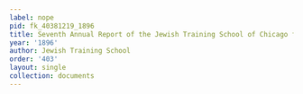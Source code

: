```yaml
---
label: nope
pid: fk_40381219_1896
title: Seventh Annual Report of the Jewish Training School of Chicago for 1895-96
year: '1896'
author: Jewish Training School
order: '403'
layout: single
collection: documents
---
```

